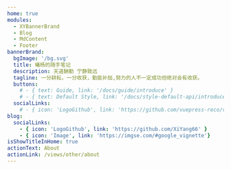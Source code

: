 ```yaml
---
home: true
modules:
  - XYBannerBrand
  - Blog
  - MdContent
  - Footer
bannerBrand:
  bgImage: '/bg.svg'
  title: 曦杨的随手笔记
  description: 天道酬勤 宁静致远
  tagline: 一分耕耘，一分收获，勤能补拙,努力的人不一定成功但绝对会有收获。
  buttons:
    # - { text: Guide, link: '/docs/guide/introduce' }
    # - { text: Default Style, link: '/docs/style-default-api/introduce', type: 'plain' }
  socialLinks:
    # - { icon: 'LogoGithub', link: 'https://github.com/vuepress-reco/vuepress-theme-reco' }
blog:
  socialLinks:
    - { icon: 'LogoGithub', link: 'https://github.com/XiYang66' }
    - { icon: 'Image', link: 'https://imgse.com/#google_vignette'}
isShowTitleInHome: true
actionText: About
actionLink: /views/other/about
---
```

